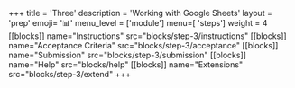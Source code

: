 +++
title = 'Three'
description = 'Working with Google Sheets'
layout = 'prep'
emoji= '📊'
menu_level = ['module']
menu=[ 'steps']
weight = 4
[[blocks]]
name="Instructions"
src="blocks/step-3/instructions"
[[blocks]]
name="Acceptance Criteria"
src="blocks/step-3/acceptance"
[[blocks]]
name="Submission"
src="blocks/step-3/submission"
[[blocks]]
name="Help"
src="blocks/help"
[[blocks]]
name="Extensions"
src="blocks/step-3/extend"
+++

